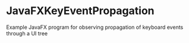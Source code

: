 # JavaFXKeyEventPropagation
Example JavaFX program for observing propagation of keyboard events through a UI tree
